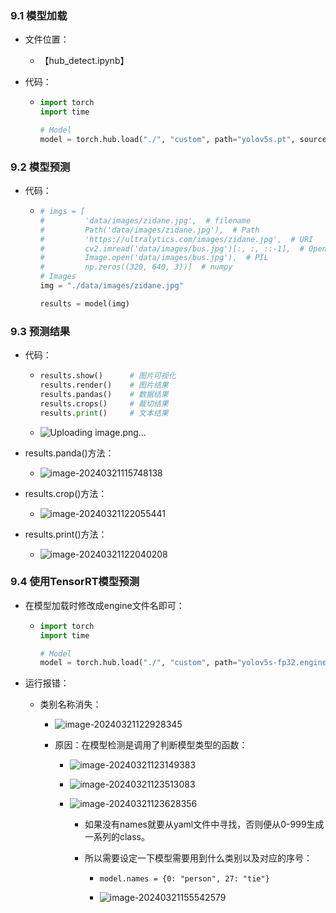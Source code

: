 ### 9.1 模型加载

* 文件位置：

  * 【hub_detect.ipynb】

* 代码：

  * ```python
    import torch
    import time
    
    # Model
    model = torch.hub.load("./", "custom", path="yolov5s.pt", source="local")
    ```

### 9.2 模型预测

* 代码：

  * ```python
    # imgs = [
    #         'data/images/zidane.jpg',  # filename
    #         Path('data/images/zidane.jpg'),  # Path
    #         'https://ultralytics.com/images/zidane.jpg',  # URI
    #         cv2.imread('data/images/bus.jpg')[:, :, ::-1],  # OpenCV
    #         Image.open('data/images/bus.jpg'),  # PIL
    #         np.zeros((320, 640, 3))]  # numpy
    # Images
    img = "./data/images/zidane.jpg"
    
    results = model(img)
    ```

### 9.3 预测结果

* 代码：

  * ```python
    results.show()		# 图片可视化
    results.render()	# 图片结果
    results.pandas()	# 数据结果
    results.crops()		# 裁切结果
    results.print()		# 文本结果
    ```

  * ![Uploading image.png…]()


* results.panda()方法：

  * ![image-20240321115748138](C:\Users\10482\AppData\Roaming\Typora\typora-user-images\image-20240321115748138.png)

* results.crop()方法：

  * ![image-20240321122055441](C:\Users\10482\AppData\Roaming\Typora\typora-user-images\image-20240321122055441.png)

* results.print()方法：

  * ![image-20240321122040208](C:\Users\10482\AppData\Roaming\Typora\typora-user-images\image-20240321122040208.png)

### 9.4 使用TensorRT模型预测

* 在模型加载时修改成engine文件名即可：

  * ```python
    import torch
    import time
    
    # Model
    model = torch.hub.load("./", "custom", path="yolov5s-fp32.engine", source="local")
    ```

* 运行报错：

  * 类别名称消失：

    * ![image-20240321122928345](C:\Users\10482\AppData\Roaming\Typora\typora-user-images\image-20240321122928345.png)

    * 原因：在模型检测是调用了判断模型类型的函数：

      * ![image-20240321123149383](C:\Users\10482\AppData\Roaming\Typora\typora-user-images\image-20240321123149383.png)

      * ![image-20240321123513083](C:\Users\10482\AppData\Roaming\Typora\typora-user-images\image-20240321123513083.png)

      * ![image-20240321123628356](C:\Users\10482\AppData\Roaming\Typora\typora-user-images\image-20240321123628356.png)

        * 如果没有names就要从yaml文件中寻找，否则便从0-999生成一系列的class。

        * 所以需要设定一下模型需要用到什么类别以及对应的序号：

          * ```pytho
            model.names = {0: "person", 27: "tie"}
            ```

          * ![image-20240321155542579](C:\Users\10482\AppData\Roaming\Typora\typora-user-images\image-20240321155542579.png)
